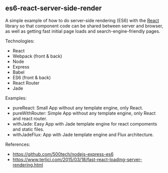 es6-react-server-side-render
----------------------------

A simple example of how to do server-side rendering (ES6) with the
[React](http://facebook.github.io/react/) library so that component code can be
shared between server and browser, as well as getting fast initial page loads
and search-engine-friendly pages.

Technologies:
  - React
  - Webpack (front & back)
  - Node
  - Express
  - Babel
  - ES6 (front & back)
  - React Router
  - Jade

Examples:
  - pureReact: Small App without any template engine, only React.
  - pureWithRouter: Simple App without any template engine, only React and react router.
  - withJade: Easy App with Jade template engine for react compoments and static files.
  - withJadeFlux: App with Jade template engine and Flux architecture.


References:
  - https://github.com/500tech/nodejs-express-es6
  - https://www.terlici.com/2015/03/18/fast-react-loading-server-rendering.html
